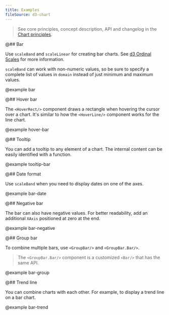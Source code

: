 ```yaml
---
title: Examples
fileSource: d3-chart
---
```


> See core principles, concept description, API and changelog in the [Chart principles](/data-display/d3-chart/).

@## Bar

Use `scaleBand` and `scaleLinear` for creating bar charts. See [d3 Ordinal Scales](https://github.com/d3/d3-scale#ordinal-scales) for more information.

`scaleBand` can work with non-numeric values, so be sure to specify a complete list of values in `domain` instead of just minimum and maximum values.

@example bar

@## Hover bar

The `<HoverRect/>` component draws a rectangle when hovering the cursor over a chart. It's similar to how the `<HoverLine/>` component works for the line chart.

@example hover-bar

@## Tooltip

You can add a tooltip to any element of a chart. The internal content can be easily identified with a function.

@example tooltip-bar

@## Date format

Use `scaleBand` when you need to display dates on one of the axes.

@example bar-date

@## Negative bar

The bar can also have negative values. For better readability, add an additional `XAxis` positioned at zero at the end.

@example bar-negative

@## Group bar

To combine multiple bars, use `<GroupBar/>` and `<GroupBar.Bar/>`.

> The `<GroupBar.Bar/>` component is a customized `<Bar/>` that has the same API.

@example bar-group

@## Trend line

You can combine charts with each other. For example, to display a trend line on a bar chart.

@example bar-trend
